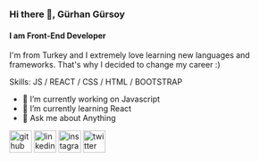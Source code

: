 ### Hi there 👋, **Gürhan Gürsoy**
#### I am Front-End Developer

I'm from Turkey and I extremely love learning new languages and frameworks. That's why I decided to change my career :)

Skills:   JS / REACT / CSS / HTML / BOOTSTRAP

- 🔭 I’m currently working on Javascript 
- 🌱 I’m currently learning React 
- 💬 Ask me about Anything 


[<img src='https://cdn.jsdelivr.net/npm/simple-icons@3.0.1/icons/github.svg' alt='github' height='40'>](https://github.com/https://github.com/gurhangursoy)  [<img src='https://cdn.jsdelivr.net/npm/simple-icons@3.0.1/icons/linkedin.svg' alt='linkedin' height='40'>](https://www.linkedin.com/in/https://www.linkedin.com/in/gurhan-gursoy//)  [<img src='https://cdn.jsdelivr.net/npm/simple-icons@3.0.1/icons/instagram.svg' alt='instagram' height='40'>](https://www.instagram.com/https://www.instagram.com/grhngrsoy//)  [<img src='https://cdn.jsdelivr.net/npm/simple-icons@3.0.1/icons/twitter.svg' alt='twitter' height='40'>](https://twitter.com/https://twitter.com/grhngrsoy)  

